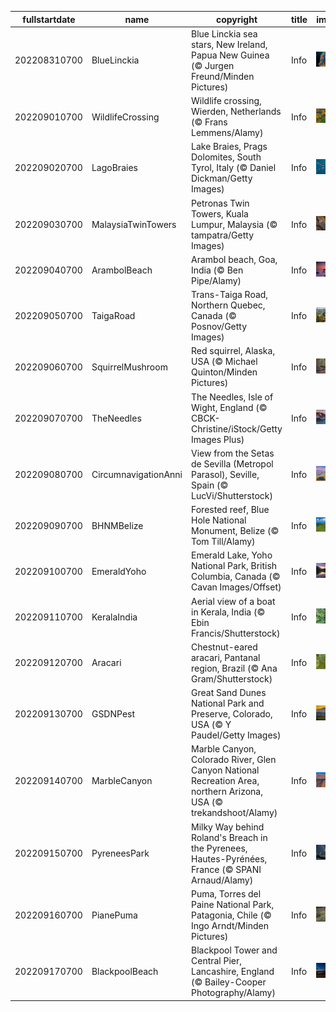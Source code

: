 |fullstartdate|name|copyright|title|image|
|--|--|--|--|--|
202208310700|BlueLinckia|Blue Linckia sea stars, New Ireland, Papua New Guinea (© Jurgen Freund/Minden Pictures)|Info|![](/en-AU/2022/09/202208310700BlueLinckia.jpg)|
202209010700|WildlifeCrossing|Wildlife crossing, Wierden, Netherlands (© Frans Lemmens/Alamy)|Info|![](/en-AU/2022/09/202209010700WildlifeCrossing.jpg)|
202209020700|LagoBraies|Lake Braies, Prags Dolomites, South Tyrol, Italy  (© Daniel Dickman/Getty Images)|Info|![](/en-AU/2022/09/202209020700LagoBraies.jpg)|
202209030700|MalaysiaTwinTowers|Petronas Twin Towers, Kuala Lumpur, Malaysia (© tampatra/Getty Images)|Info|![](/en-AU/2022/09/202209030700MalaysiaTwinTowers.jpg)|
202209040700|ArambolBeach|Arambol beach, Goa, India (© Ben Pipe/Alamy)|Info|![](/en-AU/2022/09/202209040700ArambolBeach.jpg)|
202209050700|TaigaRoad|Trans-Taiga Road, Northern Quebec, Canada (© Posnov/Getty Images)|Info|![](/en-AU/2022/09/202209050700TaigaRoad.jpg)|
202209060700|SquirrelMushroom|Red squirrel, Alaska, USA (© Michael Quinton/Minden Pictures)|Info|![](/en-AU/2022/09/202209060700SquirrelMushroom.jpg)|
202209070700|TheNeedles|The Needles, Isle of Wight, England (© CBCK-Christine/iStock/Getty Images Plus)|Info|![](/en-AU/2022/09/202209070700TheNeedles.jpg)|
202209080700|CircumnavigationAnni|View from the Setas de Sevilla (Metropol Parasol), Seville, Spain (© LucVi/Shutterstock)|Info|![](/en-AU/2022/09/202209080700CircumnavigationAnni.jpg)|
202209090700|BHNMBelize|Forested reef, Blue Hole National Monument, Belize (© Tom Till/Alamy)|Info|![](/en-AU/2022/09/202209090700BHNMBelize.jpg)|
202209100700|EmeraldYoho|Emerald Lake, Yoho National Park, British Columbia, Canada (© Cavan Images/Offset)|Info|![](/en-AU/2022/09/202209100700EmeraldYoho.jpg)|
202209110700|KeralaIndia|Aerial view of a boat in Kerala, India (© Ebin Francis/Shutterstock)|Info|![](/en-AU/2022/09/202209110700KeralaIndia.jpg)|
202209120700|Aracari|Chestnut-eared aracari, Pantanal region, Brazil (© Ana Gram/Shutterstock)|Info|![](/en-AU/2022/09/202209120700Aracari.jpg)|
202209130700|GSDNPest|Great Sand Dunes National Park and Preserve, Colorado, USA (© Y Paudel/Getty Images)|Info|![](/en-AU/2022/09/202209130700GSDNPest.jpg)|
202209140700|MarbleCanyon|Marble Canyon, Colorado River, Glen Canyon National Recreation Area, northern Arizona, USA (© trekandshoot/Alamy)|Info|![](/en-AU/2022/09/202209140700MarbleCanyon.jpg)|
202209150700|PyreneesPark|Milky Way behind Roland's Breach in the Pyrenees, Hautes-Pyrénées, France (© SPANI Arnaud/Alamy)|Info|![](/en-AU/2022/09/202209150700PyreneesPark.jpg)|
202209160700|PianePuma|Puma, Torres del Paine National Park, Patagonia, Chile (© Ingo Arndt/Minden Pictures)|Info|![](/en-AU/2022/09/202209160700PianePuma.jpg)|
202209170700|BlackpoolBeach|Blackpool Tower and Central Pier, Lancashire, England (© Bailey-Cooper Photography/Alamy)|Info|![](/en-AU/2022/09/202209170700BlackpoolBeach.jpg)|
